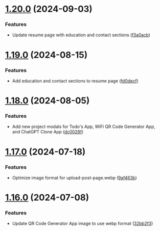 # [1.20.0](https://github.com/manthanank/manthanank.github.io/compare/v1.19.0...v1.20.0) (2024-09-03)


### Features

* Update resume page with education and contact sections ([f3a0acb](https://github.com/manthanank/manthanank.github.io/commit/f3a0acba5ec0e1e02e8b336a4d7fdcc4b6cb0baf))



# [1.19.0](https://github.com/manthanank/manthanank.github.io/compare/v1.18.0...v1.19.0) (2024-08-15)


### Features

* Add education and contact sections to resume page ([fd0decf](https://github.com/manthanank/manthanank.github.io/commit/fd0decf88c9a3aba5e71a2a8ead4dabca784414a))



# [1.18.0](https://github.com/manthanank/manthanank.github.io/compare/v1.17.0...v1.18.0) (2024-08-05)


### Features

* Add new project modals for Todo's App, WiFi QR Code Generator App, and ChatGPT Clone App ([dc0028f](https://github.com/manthanank/manthanank.github.io/commit/dc0028ff7080d92108db81d327682a2f0890956a))



# [1.17.0](https://github.com/manthanank/manthanank.github.io/compare/v1.16.0...v1.17.0) (2024-07-18)


### Features

* Optimize image format for upload-post-page.webp ([9af463b](https://github.com/manthanank/manthanank.github.io/commit/9af463bb25230accb29724e9fa424656110eb007))



# [1.16.0](https://github.com/manthanank/manthanank.github.io/compare/v1.15.0...v1.16.0) (2024-07-08)


### Features

* Update QR Code Generator App image to use webp format ([32bb2f3](https://github.com/manthanank/manthanank.github.io/commit/32bb2f3de47910dba6f61a037dcc1849a54e16c6))



